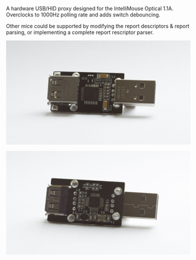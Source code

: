 A hardware USB/HID proxy designed for the IntelliMouse Optical 1.1A. Overclocks to 1000Hz polling rate and adds switch debouncing.

Other mice could be supported by modifying the report descriptors & report parsing, or implementing a complete report rescriptor parser.

![Board photo](board.jpg)

![Board photo back](board-back.jpg)
